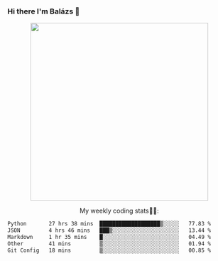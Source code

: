 ### Hi there I'm Balázs 👋
  
<p align="center">
  <img width="400" src="https://github-readme-stats.vercel.app/api/top-langs/?username=bkutasi&size_weight=0.5&count_weight=0.5&hide=jupyter%20notebook&layout=compact&theme=tokyonight">
</p>
<p align="center">
My weekly coding stats👨‍💻:
</p>
<!--START_SECTION:waka-->

```txt
Python       27 hrs 38 mins  ███████████████████▒░░░░░   77.83 %
JSON         4 hrs 46 mins   ███▒░░░░░░░░░░░░░░░░░░░░░   13.44 %
Markdown     1 hr 35 mins    █░░░░░░░░░░░░░░░░░░░░░░░░   04.49 %
Other        41 mins         ▒░░░░░░░░░░░░░░░░░░░░░░░░   01.94 %
Git Config   18 mins         ▒░░░░░░░░░░░░░░░░░░░░░░░░   00.85 %
```

<!--END_SECTION:waka-->



<!--
**bkutasi/bkutasi** is a ✨ _special_ ✨ repository because its `README.md` (this file) appears on your GitHub profile.

Here are some ideas to get you started:

- 🔭 I’m currently working on ...
- 🌱 I’m currently learning ...
- 👯 I’m looking to collaborate on ...
- 🤔 I’m looking for help with ...
- 💬 Ask me about ...
- 📫 How to reach me: ...
- 😄 Pronouns: ...
- ⚡ Fun fact: ...
-->
